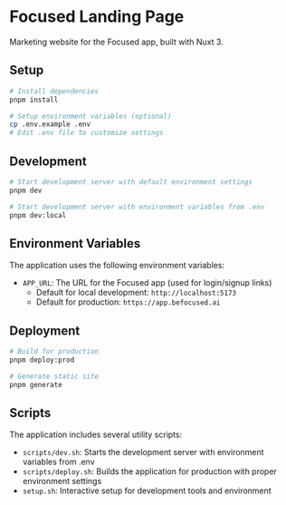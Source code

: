 # Focused Landing Page

Marketing website for the Focused app, built with Nuxt 3.

## Setup

```bash
# Install dependencies
pnpm install

# Setup environment variables (optional)
cp .env.example .env
# Edit .env file to customize settings
```

## Development

```bash
# Start development server with default environment settings
pnpm dev

# Start development server with environment variables from .env
pnpm dev:local
```

## Environment Variables

The application uses the following environment variables:

- `APP_URL`: The URL for the Focused app (used for login/signup links)
  - Default for local development: `http://localhost:5173`
  - Default for production: `https://app.befocused.ai`

## Deployment

```bash
# Build for production
pnpm deploy:prod

# Generate static site
pnpm generate
```

## Scripts

The application includes several utility scripts:

- `scripts/dev.sh`: Starts the development server with environment variables from .env
- `scripts/deploy.sh`: Builds the application for production with proper environment settings
- `setup.sh`: Interactive setup for development tools and environment
